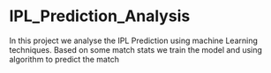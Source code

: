 # IPL_Prediction_Analysis
In this project we analyse the IPL Prediction using machine Learning techniques.
Based on some match stats we train the model and using algorithm to predict the match
